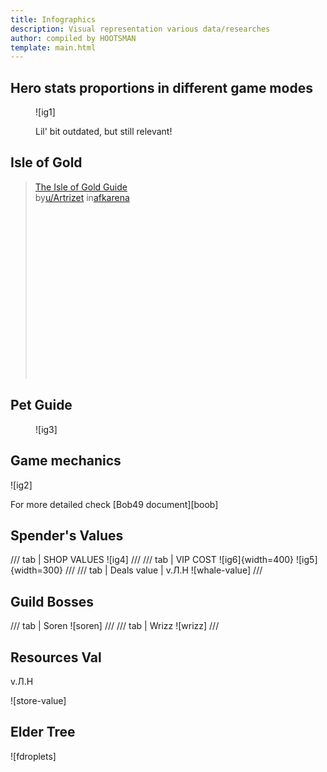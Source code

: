 ```yaml
---
title: Infographics
description: Visual representation various data/researches
author: compiled by HOOTSMAN
template: main.html
---
```


## Hero stats proportions in different game modes

<figure markdown="span">

![ig1]
<figcaption>Lil' bit outdated, but still relevant!</figcaption>
</figure>

## Isle of Gold

<blockquote class="reddit-embed-bq" style="height:316px" data-embed-theme="dark" data-embed-height="316">
<a href="https://www.reddit.com/r/afkarena/comments/1bzu5o7/the_isle_of_gold_guide/">The Isle of Gold Guide</a>
<br> by<a href="https://www.reddit.com/user/Artrizet/">u/Artrizet</a> in<a href="https://www.reddit.com/r/afkarena/">afkarena</a>
</blockquote>
<script async="" src="https://embed.reddit.com/widgets.js" charset="UTF-8"></script>

## Pet Guide

<figure markdown="span">

![ig3]
</figure>

## Game mechanics

![ig2]

For more detailed check [Bob49 document][boob]

## Spender's Values

/// tab | SHOP VALUES
![ig4]
///
/// tab | VIP COST
![ig6]{width=400}
![ig5]{width=300}
///
/// tab | Deals value | v.Л.Н
![whale-value]
///

## Guild Bosses

/// tab | Soren
![soren]
///
/// tab | Wrizz
![wrizz]
///

## Resources Val

v.Л.Н

![store-value]

## Elder Tree

![fdroplets]

